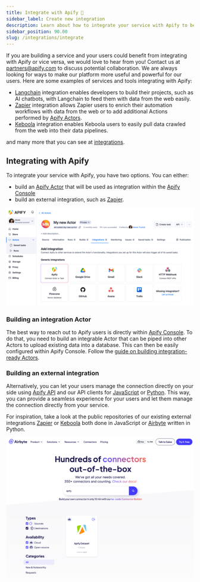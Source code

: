 ```yaml
---
title: Integrate with Apify 🤝
sidebar_label: Create new integration
description: Learn about how to integrate your service with Apify to benefit from a mutual integration.
sidebar_position: 90.00
slug: /integrations/integrate
---
```


If you are building a service and your users could benefit from integrating with Apify or vice versa, we would love to hear from you! Contact us at [partners@apify.com](mailto:partners@apify.com) to discuss potential collaboration. We are always looking for ways to make our platform more useful and powerful for our users. Here are some examples of services and tools integrating with Apify:

- [Langchain](./ai/langchain.md) integration enables developers to build their projects, such as AI chatbots, with Langchain to feed them with data from the web easily.
- [Zapier](./workflows-and-notifications/zapier.md) integration allows Zapier users to enrich their automation workflows with data from the web or to add additional Actions performed by [Apify Actors](https://apify.com/store).
- [Keboola](/platform/integrations/keboola) integration enables Keboola users to easily pull data crawled from the web into their data pipelines.

and many more that you can see at [integrations](./index.mdx).

## Integrating with Apify

To integrate your service with Apify, you have two options. You can either:

- build an [Apify Actor](https://apify.com/docs/actor) that will be used as integration within the [Apify Console](https://console.apify.com)
- build an external integration, such as [Zapier](./workflows-and-notifications/zapier.md).

![Integration-ready Actors](./images/integration-ready-actors.png)

### Building an integration Actor

The best way to reach out to Apify users is directly within [Apify Console](https://console.apify.com). To do that, you need to build an integrable Actor that can be piped into other Actors to upload existing data into a database. This can then be easily configured within Apify Console. Follow the [guide on building integration-ready Actors](./actors/integration_ready_actors.md).

### Building an external integration

Alternatively, you can let your users manage the connection directly on your side using [Apify API](https://docs.apify.com/api/v2) and our API clients for [JavaScript](/api/client/js/) or [Python](/api/client/python/). This way, you can provide a seamless experience for your users and let them manage the connection directly from your service.

For inspiration, take a look at the public repositories of our existing external integrations [Zapier](https://github.com/apify/apify-zapier-integration) or [Keboola](https://github.com/apify/keboola-ex-apify) both done in JavaScript or [Airbyte](https://github.com/airbytehq/airbyte/tree/master/airbyte-integrations/connectors/source-apify-dataset) written in Python.

![Airbyte sources tab](./images/airbyte-sources-web.png)
